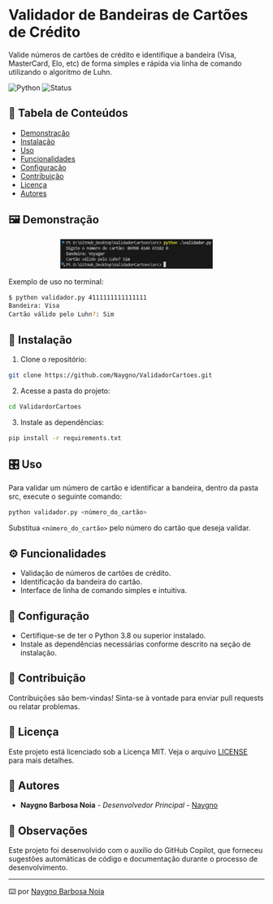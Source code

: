 # Validador de Bandeiras de Cartões de Crédito

Valide números de cartões de crédito e identifique a bandeira (Visa, MasterCard, Elo, etc) de forma simples e rápida via linha de comando utilizando o algoritmo de Luhn.

<!-- Badges (opcional) -->
![Python](https://img.shields.io/badge/python-3.8%2B-blue)
![Status](https://img.shields.io/badge/status-em%20desenvolvimento-yellow)

## 📑 Tabela de Conteúdos
- [Demonstração](#demonstração)
- [Instalação](#instalação)
- [Uso](#uso)
- [Funcionalidades](#funcionalidades)
- [Configuração](#configuração)
- [Contribuição](#contribuição)
- [Licença](#licença)
- [Autores](#autores)

## 🖼️ Demonstração

<p align="center">
<img src="./assets/imagem.png" width="300"/>
</p>

Exemplo de uso no terminal:

```bash
$ python validador.py 4111111111111111
Bandeira: Visa
Cartão válido pelo Luhn?: Sim
```

## 🚀 Instalação

1. Clone o repositório:
```bash
git clone https://github.com/Naygno/ValidadorCartoes.git
```
2. Acesse a pasta do projeto:
```bash
cd ValidardorCartoes
```
3. Instale as dependências:
```bash
pip install -r requirements.txt
```

## 🎛️ Uso

Para validar um número de cartão e identificar a bandeira, dentro da pasta src, execute o seguinte comando:

```bash
python validador.py <número_do_cartão>
```

Substitua `<número_do_cartão>` pelo número do cartão que deseja validar.

## ⚙️ Funcionalidades

- Validação de números de cartões de crédito.
- Identificação da bandeira do cartão.
- Interface de linha de comando simples e intuitiva.

## 🔧 Configuração

- Certifique-se de ter o Python 3.8 ou superior instalado.
- Instale as dependências necessárias conforme descrito na seção de instalação.

## 🤝 Contribuição

Contribuições são bem-vindas! Sinta-se à vontade para enviar pull requests ou relatar problemas.

## 📄 Licença

Este projeto está licenciado sob a Licença MIT. Veja o arquivo [LICENSE](LICENSE) para mais detalhes.

## 👥 Autores

- **Naygno Barbosa Noia** - *Desenvolvedor Principal* - [Naygno](https://github.com/Naygno)

## 📝 Observações

Este projeto foi desenvolvido com o auxílio do GitHub Copilot, que forneceu sugestões automáticas de código e documentação durante o processo de desenvolvimento.

---

⌨️ por [Naygno Barbosa Noia](https://github.com/Naygno)